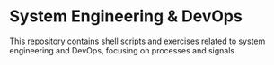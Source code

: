 # System Engineering & DevOps

This repository contains shell scripts and exercises related to system engineering and DevOps, focusing on processes and signals
